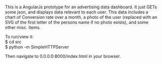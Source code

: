 This is a AngularJs prototype for an advertising data dashboard. It just GETs some json, and displays data relevant to each user. This data includes a chart of Conversion rate over a month, a photo of the user (replaced with an SVG of the first letter of the persons name if no photo exists), and some other misc. items.
  
To run/view it:  
  $ cd src  
  $ python -m SimpleHTTPServer  
  
  Then navigate to 0.0.0.0:8000/index.html in your browser.  

